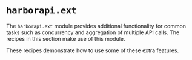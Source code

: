 # `harborapi.ext`

The `harborapi.ext` module provides additional functionality for common tasks such as concurrency and aggregation of multiple API calls. The recipes in this section make use of this module.

These recipes demonstrate how to use some of these extra features.

<!-- TODO: list of ArtifactInfo -> ArtifactReport -->
